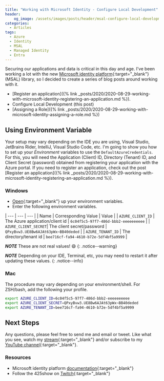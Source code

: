 ```yaml
---
title: "Working with Microsoft Identity - Configure Local Development"
header:
    og_image: /assets/images/posts/header/msal-configure-local-development.png
categories:
  - Articles
tags:
  - Azure
  - Identity
  - MSAL
  - Managed Identity
  - Entra
---
```

Securing our applications and data is critical in this day and age.  I've been working a lot with the new [Microsoft identity platform](https://docs.microsoft.com/en-us/azure/active-directory/develop/?wt.mc_id=DT-MVP-4024623){:target="_blank"}  (MSAL) library, so I decided to create a series of blog posts around working with it.

* [Register an application]({% link _posts/2020/2020-08-29-working-with-microsoft-identity-registering-an-application.md %}).
* Configure Local Development (this post)
* [Assigning a Role]({% link _posts/2020/2020-08-29-working-with-microsoft-identity-assigning-a-role.md %})

## Using Environment Variable

Your setup may vary depending on the IDE you are using, Visual Studio, JetBrains Rider, IntelliJ, Visual Studio Code, etc.  I'm going to show you how to set up your *Environment* variables to use the `DefaultAzureCredentials`.  For this, you will need the Application (Client) ID, Directory (Tenant) ID, and Client Secret (password) obtained from registering your application with the Azure portal.  If you need to register an application, check out the post [Register an application]({% link _posts/2020/2020-08-29-working-with-microsoft-identity-registering-an-application.md %}).

### Windows

* [Open](https://www.techjunkie.com/environment-variables-windows-10/){:target="_blank"} up your environment variables.
* Enter the following environment variables.

| --- | --- | --- |
| Name | Corresponding Value | Value |
| `AZURE_CLIENT_ID` | The Azure application/client id | `6c04f5c5-97f7-486d-bbb2-eeeeeeeeee` |
| `AZURE_CLIENT_SECRET`| The client secret/password | `QPxyBvw3.UE8Bw6AJAt63pWx~BB40deded` |
| `AZURE_TENANT_ID` | The directory/tenant id | `bee716cf-fa94-4610-b72e-5df4bf5a9999` |

***NOTE*** These are not real values! :smile:
{: .notice--warning}

***NOTE*** Depending on your IDE, Terminal, etc, you may need to restart it after updating these values.
{: .notice--info}

### Mac

The procedure may vary depending on your environment/shell. For ZSH/bash, add the following your profile.

```bash
export AZURE_CLIENT_ID=6c04f5c5-97f7-486d-bbb2-eeeeeeeeee
export AZURE_CLIENT_SECRET=QPxyBvw3.UE8Bw6AJAt63pWx~BB40deded
export AZURE_TENANT_ID=bee716cf-fa94-4610-b72e-5df4bf5a9999
```

## Next Steps

Any questions, please feel free to send me and email or tweet.  Like what you see, watch my [stream](https://jjg.me/stream){:target="_blank"} and/or subscribe to my [YouTube channel](https://jjg.me/youtube){:target="_blank"}.

### Resources

* Microsoft identity platform [documentation](https://docs.microsoft.com/en-us/azure/active-directory/develop/?wt.mc_id=DT-MVP-4024623){:target="_blank"}
* Follow the 425show on [Twitch](https://www.twitch.tv/425show){:target="_blank"}
